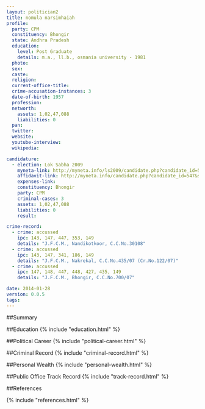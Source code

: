 ```yaml
---
layout: politician2
title: nomula narsimhaiah
profile: 
  party: CPM
  constituency: Bhongir
  state: Andhra Pradesh
  education: 
    level: Post Graduate
    details: m.a., ll.b., osmania university - 1981
  photo: 
  sex: 
  caste: 
  religion: 
  current-office-title: 
  crime-accusation-instances: 3
  date-of-birth: 1957
  profession: 
  networth: 
    assets: 1,02,47,088
    liabilities: 0
  pan: 
  twitter: 
  website: 
  youtube-interview: 
  wikipedia: 

candidature: 
  - election: Lok Sabha 2009
    myneta-link: http://myneta.info/ls2009/candidate.php?candidate_id=547
    affidavit-link: http://myneta.info/candidate.php?candidate_id=547&scan=original
    expenses-link: 
    constituency: Bhongir 
    party: CPM
    criminal-cases: 3
    assets: 1,02,47,088
    liabilities: 0
    result:  

crime-record: 
  - crime: accussed
    ipc: 143, 147, 447, 353, 149
    details: "J.F.C.M., Nandikotkoor, C.C.No.30108" 
  - crime: accussed
    ipc: 143, 147, 341, 186, 149
    details: "J.F.C.M., Nakrekal, C.C.No.435/07 (Cr.No.122/07)" 
  - crime: accussed
    ipc: 147, 148, 447, 448, 427, 435, 149
    details: "J.F.C.M., Bhongir, C.C.No.700/07" 

date: 2014-01-28
version: 0.0.5
tags: 
---
```

##Summary


##Education
{% include "education.html" %}


##Political Career
{% include "political-career.html" %}


##Criminal Record
{% include "criminal-record.html" %}


##Personal Wealth
{% include "personal-wealth.html" %}


##Public Office Track Record
{% include "track-record.html" %}


##References


{% include "references.html" %}